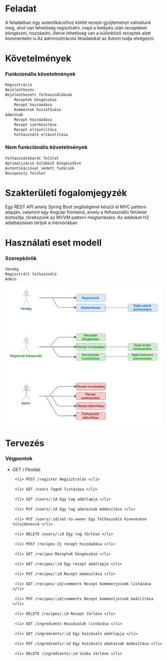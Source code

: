 <h1>Feladat</h1>

A feladatban egy autentikációhoz kötött recept-gyűjteményt valósítunk meg, ahol van lehetőség regisztrálni, majd a belépés után recepteket böngészni, hozzáadni, illetve lehetőség van a különböző receptek alatt kommentelni is.Az adminisztrációs feladatokat az Admin tudja elvégezni.

<h1>Követelmények</h1>

<h3>Funkcionális követelmények</h3>

    Regisztráció
    Bejelentkezés
    Bejelentkezett felhasználóknak
        Receptek böngészése
        Recept hozzáadása
        Kommentek hozzáfűzése
    Adminnak
        Recept hozzáadása
        Recept szerkesztése
        Recept eltávolítása
        Felhasználó eltávolítása

<h3>Nem funkciónális követelmények</h3>

    Felhasználóbarát felület
    Optimalizáció külöböző böngészőkre
    Autentikációval védett funkciók
    Reszponzív felület


<h1>Szakterületi fogalomjegyzék</h1>

Egy REST API amely Spring Boot segítségével készül el MVC pattern alapján, valamint egy Angular frontend, amely a felhasználói felületet biztosítja, törekszünk az MVVM pattern megtartására. Az adatokat H2 adatbázisban tárljuk a memóriában

<h1>Használati eset modell</h1>

<h3>Szerepkörök</h3>

    Vendég
    Regisztrált felhasználó
    Admin

![usecaseDiagram](/img/AlkFejlUseCaseDiagram.jpg)

<h1>Tervezés</h1>

<h3>Végpontok</h3>


<ul>
     <li> GET / Főoldal </li>

     <li> POST /register Regisztrálás </li>

     <li> GET /users Tagok listázása </li>

     <li> GET /users/:id Egy tag adatlapja </li>

     <li> PUT /users/:id Egy tag adatainak módosítása </li>

     <li> PUT /users/:id/set-to-owner Egy felhasználó kinevezése tulajdonossá </li>

     <li> DELETE /users/:id Egy tag törlése </li>

     <li> POST /recipes Új recept hozzáadása </li>
 
     <li> GET /recipes Receptek böngészése </li>

     <li> GET /recipes/:id Egy recept adatlapja </li>

     <li> PUT /recipes/:id Recept módosítása </li>

     <li> GET /recipes/:id/comments Recept kommentjeinek listázása </li>

     <li> PUT /recipes/:id/comments Recept kommentjeinek beállítása </li>

     <li> DELETE /recipes/:id Recept törlése </li>

     <li> GET /ingredients Hozzávalók listázása </li>

     <li> GET /ingredients/:id Egy hozzávaló adatlapja </li>

     <li> PUT /ingredients/:id Egy hozzávaló adatainak módosítása </li>

     <li> DELETE /ingredients/:id Szoba törlése </li>
</ul>
